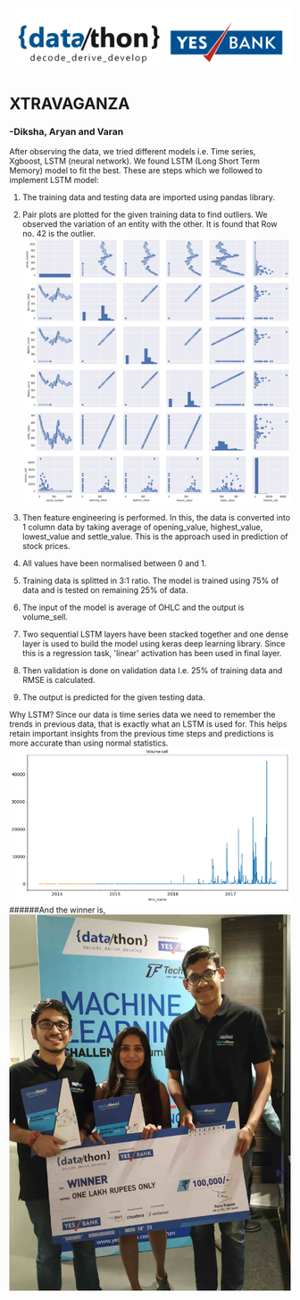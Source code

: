 ![alt text](https://github.com/aryankhandal0/YESBankDataHackathon/blob/master/logo-for-white-header.png)
# XTRAVAGANZA
### -Diksha, Aryan and Varan

After observing the data, we tried different models i.e. Time series, Xgboost, LSTM (neural
network). We found LSTM (Long Short Term Memory) model to fit the best. These are
steps which we followed to implement LSTM model:

1. The training data and testing data are imported using pandas library.
2. Pair plots are plotted for the given training data to find outliers. We observed the
    variation of an entity with the other. It is found that Row no. 42 is the outlier.
![alt text](https://github.com/aryankhandal0/YESBankDataHackathon/blob/master/pairplots.png)

3. Then feature engineering is performed. In this, the data is converted into 1 column data
    by taking average of opening_value, highest_value, lowest_value and settle_value. This
    is the approach used in prediction of stock prices.
4. All values have been normalised between 0 and 1.
5. Training data is splitted in 3:1 ratio. The model is trained using 75% of data and is tested
    on remaining 25% of data.
6. The input of the model is average of OHLC and the output is volume_sell.
7. Two sequential LSTM layers have been stacked together and one dense layer is used to
    build the model using keras deep learning library. Since this is a regression task, 'linear'
    activation has been used in final layer.
8. Then validation is done on validation data I.e. 25% of training data and RMSE is
    calculated.
9. The output is predicted for the given testing data.

Why LSTM?
Since our data is time series data we need to remember the trends in previous data,
that is exactly what an LSTM is used for. This helps retain important insights from the
previous time steps and predictions is more accurate than using normal statistics.
![alt text](https://github.com/aryankhandal0/YESBankDataHackathon/blob/master/volumetime.png)
######And the winner is,
![alt text](https://github.com/aryankhandal0/YESBankDataHackathon/blob/master/winner.jpg)


